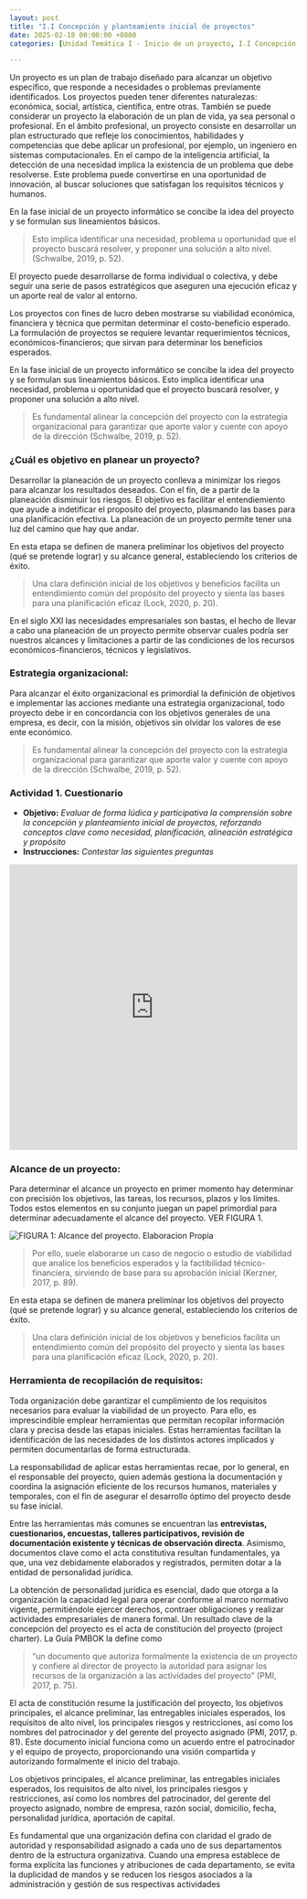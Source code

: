 ```yaml
---
layout: post
title: "I.I Concepción y planteamiento inicial de proyectos"
date: 2025-02-18 00:00:00 +0800
categories: [Unidad Temática I - Inicio de un proyecto, I.I Concepción y planteamiento inicial de proyectos]

---
```


Un proyecto es un plan de trabajo diseñado para alcanzar un objetivo específico, que responde a necesidades o problemas previamente identificados. Los proyectos pueden tener diferentes naturalezas: económica, social, artística, científica, entre otras.
También se puede considerar un proyecto la elaboración de un plan de vida, ya sea personal o profesional.
En el ámbito profesional, un proyecto consiste en desarrollar un plan estructurado que refleje los conocimientos, habilidades y competencias que debe aplicar un profesional, por ejemplo, un ingeniero en sistemas computacionales.
En el campo de la inteligencia artificial, la detección de una necesidad implica la existencia de un problema que debe resolverse. Este problema puede convertirse en una oportunidad de innovación, al buscar soluciones que satisfagan los requisitos técnicos y humanos.

En la fase inicial de un proyecto informático se concibe la idea del proyecto y se formulan sus lineamientos básicos. 
> Esto implica identificar una necesidad, problema u oportunidad que el proyecto buscará resolver, y proponer una solución a alto nivel. (Schwalbe, 2019, p. 52).

El proyecto puede desarrollarse de forma individual o colectiva, y debe seguir una serie de pasos estratégicos que aseguren una ejecución eficaz y un aporte real de valor al entorno.

Los proyectos con fines de lucro deben mostrarse su viabilidad económica, financiera y  técnica que permitan determinar el costo-beneficio esperado. La formulación de proyectos se requiere levantar requerimientos técnicos, económicos-financieros; que sirvan para determinar los beneficios esperados. 

En la fase inicial de un proyecto informático se concibe la idea del proyecto y se formulan sus lineamientos básicos. Esto implica identificar una necesidad, problema u oportunidad que el proyecto buscará resolver, y proponer una solución a alto nivel. 

> Es fundamental alinear la concepción del proyecto con la estrategia organizacional para garantizar que aporte valor y cuente con apoyo de la dirección (Schwalbe, 2019, p. 52). 

### ¿Cuál es objetivo en planear un proyecto?
Desarrollar la planeación de un proyecto conlleva a minimizar los riegos para alcanzar los resultados deseados. Con el fin, de a partir de la planeación disminuir los riesgos.
El objetivo es facilitar el entendiemiento que ayude a indetificar el proposito del proyecto, plasmando las bases para una planificación efectiva. 
La planeación de un proyecto permite tener una luz del camino que hay que andar.

En esta etapa se definen de manera preliminar los objetivos del proyecto (qué se pretende lograr) y su alcance general, estableciendo los criterios de éxito. 
> Una clara definición inicial de los objetivos y beneficios facilita un entendimiento común del propósito del proyecto y sienta las bases para una planificación eficaz (Lock, 2020, p. 20).

En el siglo XXI las necesidades empresariales son bastas, el hecho de llevar a cabo una planeación de un proyecto permite observar cuales podría ser nuestros alcances y limitaciones a partir de las condiciones de los recursos económicos-financieros, técnicos y legislativos.
### Estrategia organizacional: 
Para alcanzar el éxito organizacional es primordial la definición de objetivos e implementar las acciones mediante una estrategia organizacional, todo proyecto debe ir en concordancia con los objetivos generales de una empresa, es decir, con la misión, objetivos sin olvidar los valores de ese ente económico.

> Es fundamental alinear la concepción del proyecto con la estrategia organizacional para garantizar que aporte valor y cuente con apoyo de la dirección (Schwalbe, 2019, p. 52). 


### Actividad 1. Cuestionario
- **Objetivo:** _Evaluar de forma lúdica y participativa la comprensión sobre la concepción y planteamiento inicial de proyectos, reforzando conceptos clave como necesidad, planificación, alineación estratégica y propósito_
- **Instrucciones:** _Contestar las siguientes preguntas_

<iframe src="https://learningapps.org/watch?v=pw26q32pk25" style="border:0px;width:100%;height:500px" allowfullscreen="true" webkitallowfullscreen="true" mozallowfullscreen="true"></iframe>

### Alcance de un proyecto: 
Para determinar el alcance un proyecto en primer momento hay determinar con precisión los objetivos, las tareas, los recursos, plazos y los límites. Todos estos elementos en su conjunto juegan un papel primordial para determinar adecuadamente el alcance del proyecto. VER FIGURA 1.

![FIGURA 1: Alcance del proyecto. Elaboracion Propia](../assets/img/contentImgs/Figura1.png "Alcances del proyecto")

> Por ello, suele elaborarse un caso de negocio o estudio de viabilidad que analice los beneficios esperados y la factibilidad técnico-financiera, sirviendo de base para su aprobación inicial (Kerzner, 2017, p. 89). 

En esta etapa se definen de manera preliminar los objetivos del proyecto (qué se pretende lograr) y su alcance general, estableciendo los criterios de éxito. 

> Una clara definición inicial de los objetivos y beneficios facilita un entendimiento común del propósito del proyecto y sienta las bases para una planificación eficaz (Lock, 2020, p. 20).

### Herramienta de recopilación de requisitos:
Toda organización debe garantizar el cumplimiento de los requisitos necesarios para evaluar la viabilidad de un proyecto. Para ello, es imprescindible emplear herramientas que permitan recopilar información clara y precisa desde las etapas iniciales. Estas herramientas facilitan la identificación de las necesidades de los distintos actores implicados y permiten documentarlas de forma estructurada.

La responsabilidad de aplicar estas herramientas recae, por lo general, en el responsable del proyecto, quien además gestiona la documentación y coordina la asignación eficiente de los recursos humanos, materiales y temporales, con el fin de asegurar el desarrollo óptimo del proyecto desde su fase inicial.

Entre las herramientas más comunes se encuentran las **entrevistas, cuestionarios, encuestas, talleres participativos, revisión de documentación existente y técnicas de observación directa**. Asimismo, documentos clave como el acta constitutiva resultan fundamentales, ya que, una vez debidamente elaborados y registrados, permiten dotar a la entidad de personalidad jurídica.

La obtención de personalidad jurídica es esencial, dado que otorga a la organización la capacidad legal para operar conforme al marco normativo vigente, permitiéndole ejercer derechos, contraer obligaciones y realizar actividades empresariales de manera formal.
Un resultado clave de la concepción del proyecto es el acta de constitución del proyecto (project charter). 
La Guía PMBOK la define como 
> “un documento que autoriza formalmente la existencia de un proyecto y confiere al director de proyecto la autoridad para asignar los recursos de la organización a las actividades del proyecto” (PMI, 2017, p. 75). 

El acta de constitución resume la justificación del proyecto, los objetivos principales, el alcance preliminar, las entregables iniciales esperados, los requisitos de alto nivel, los principales riesgos y restricciones, así como los nombres del patrocinador y del gerente del proyecto asignado (PMI, 2017, p. 81). Este documento inicial funciona como un acuerdo entre el patrocinador y el equipo de proyecto, proporcionando una visión compartida y autorizando formalmente el inicio del trabajo.

Los objetivos principales, el alcance preliminar, las entregables iniciales esperados, los requisitos de alto nivel, los principales riesgos y restricciones, así como los nombres del patrocinador, del gerente del proyecto asignado, nombre de empresa, razón social, domicilio, fecha, personalidad jurídica, aportación de capital.

Es fundamental que una organización defina con claridad el grado de autoridad y responsabilidad asignado a cada uno de sus departamentos dentro de la estructura organizativa.
Cuando una empresa establece de forma explícita las funciones y atribuciones de cada departamento, se evita la duplicidad de mandos y se reducen los riesgos asociados a la administración y gestión de sus respectivas actividades
